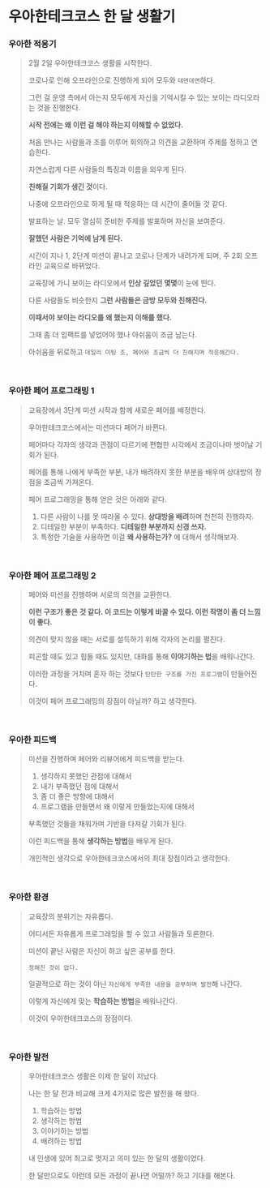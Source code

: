 # 우아한테크코스 한 달 생활기

### 우아한 적응기

> 2월 2일 우아한테크코스 생활을 시작한다.
>
> 코로나로 인해 오프라인으로 진행하게 되어 모두와 `데면데면`하다.
>
> 그런 걸 운영 측에서 아는지 모두에게 자신을 기억시킬 수 있는 보이는 라디오라는 것을 진행한다.
>
> **시작 전에는 왜 이런 걸 해야 하는지 이해할 수 없었다.**
>
> 처음 만나는 사람들과 조를 이루어 회의하고 의견을 교환하며 주제를 정하고 연습한다.
>
> 자연스럽게 다른 사람들의 특징과 이름을 외우게 된다.
>
> **친해질 기회가 생긴 것**이다.
>
> 나중에 오프라인으로 하게 될 때 적응하는 데 시간이 줄어들 것 같다.
>
> 발표하는 날. 모두 열심히 준비한 주제를 발표하며 자신을 보여준다.
>
> **잘했던 사람은 기억에 남게 된다.**
>
> 시간이 지나 1, 2단계 미션이 끝나고 코로나 단계가 내려가게 되며, 주 2회 오프라인 교육으로 바뀌었다.
>
> 교육장에 가니 보이는 라디오에서 **인상 깊었던 몇몇**이 눈에 띈다.
>
> 다른 사람들도 비슷한지 **그런 사람들은 금방 모두와 친해진다.**
>
> **이때서야 보이는 라디오를 왜 했는지 이해를 했다.**
>
> 그때 좀 더 임팩트를 넣었어야 했나 아쉬움이 조금 남는다.
>
> 아쉬움을 뒤로하고 `데일리 미팅 조, 페어와 조금씩 더 친해지며 적응해간다.`

<br>

### 우아한 페어 프로그래밍 1

> 교육장에서 3단계 미션 시작과 함께 새로운 페어를 배정한다. 
>
> 우아한테크코스에서는 미션마다 페어가 바뀐다.
>
> 페어마다 각자의 생각과 관점이 다르기에 편협한 시각에서 조금이나마 벗어날 기회가 된다.
>
> 페어를 통해 나에게 부족한 부분, 내가 배려하지 못한 부분을 배우며 상대방의 장점을 조금씩 가져온다.
>
> 페어 프로그래밍을 통해 얻은 것은 아래와 같다.
>
> 1. 다른 사람이 나를 못 따라올 수 있다. **상대방을 배려**하며 천천히 진행하자.
> 2. 디테일한 부분이 부족하다.  **디테일한 부분까지 신경 쓰자.**
> 3. 특정한 기술을 사용하면 이걸 **왜 사용하는가?** 에 대해서 생각해보자.

<br>

### 우아한 페어 프로그래밍 2

> 페어와 미션을 진행하며 서로의 의견을 교환한다.
>
> **이런 구조가 좋은 것 같다. 이 코드는 이렇게 바꿀 수 있다. 이런 작명이 좀 더 느낌이 좋다.**
>
> 의견이 맞지 않을 때는 서로를 설득하기 위해 각자의 논리를 펼친다.
>
> 피곤할 때도 있고 힘들 때도 있지만, 대화를 통해 **이야기하는 법**을 배워나간다.
>
> 이러한 과정을 거치며 혼자 하는 것보다 `탄탄한 구조를 가진 프로그램`이 만들어진다.
>
> 이것이 페어 프로그래밍의 장점이 아닐까? 하고 생각한다.

<br>

### 우아한 피드백

> 미션을 진행하며 페어와 리뷰어에게 피드백을 받는다.
>
> 1. 생각하지 못했던 관점에 대해서
> 2. 내가 부족했던 점에 대해서
> 3. 좀 더 좋은 방향에 대해서
> 4. 프로그램을 만들면서 왜 이렇게 만들었는지에 대해서
>
> 부족했던 것들을 채워가며 기반을 다져갈 기회가 된다.
>
> 이런 피드백을 통해 **생각하는 방법**을 배우게 된다.
>
> 개인적인 생각으로 우아한테크코스에서의 최대 장점이라고 생각한다.

<br>

### 우아한 환경

> 교육장의 분위기는 자유롭다.
>
> 어디서든 자유롭게 프로그래밍을 할 수 있고 사람들과 토론한다.
>
> 미션이 끝난 사람은 자신이 하고 싶은 공부를 한다.
>
> `정해진 것이 없다.`
>
> 일괄적으로 하는 것이 아닌 `자신에게 부족한 내용을 공부하며 발전`해 나간다.
>
> 이렇게 자신에게 맞는 **학습하는 방법**을 배워나간다.
>
> 이것이 우아한테크코스의 장점이다.

<br>

### 우아한 발전

> 우아한테크코스 생활은 이제 한 달이 지났다.
>
> 나는 한 달 전과 비교해 크게 4가지로 많은 발전을 해 왔다.
>
> 1. 학습하는 방법
> 2. 생각하는 방법
> 3. 이야기하는 방법
> 4. 배려하는 방법
>
> 내 인생에 있어 최고로 멋지고 의미 있는 한 달의 생활이었다.
>
> 한 달만으로도 이런데 모든 과정이 끝나면 어떨까? 하고 기대를 해본다.
